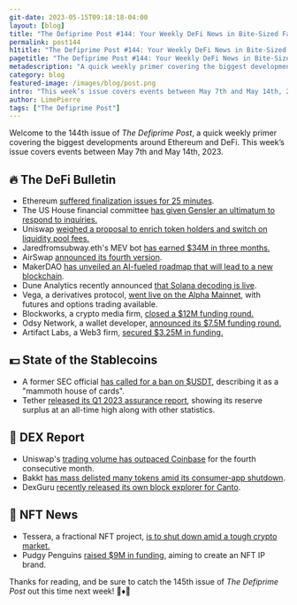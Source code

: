 ```yaml
---
git-date: 2023-05-15T09:18:18-04:00
layout: [blog]
title: "The Defiprime Post #144: Your Weekly DeFi News in Bite-Sized Fashion"
permalink: post144
h1title: "The Defiprime Post #144: Your Weekly DeFi News in Bite-Sized Fashion"
pagetitle: "The Defiprime Post #144: Your Weekly DeFi News in Bite-Sized Fashion"
metadescription: "A quick weekly primer covering the biggest developments around Ethereum and DeFi. This week’s issue covers events between May 7th and May 14th, 2023"
category: blog
featured-image: /images/blog/post.png
intro: "This week’s issue covers events between May 7th and May 14th, 2023"
author: LimePierre
tags: ["The Defiprime Post"]
---
```


Welcome to the 144th issue of _The Defiprime Post_, a quick weekly primer covering the biggest developments around Ethereum and DeFi. This week’s issue covers events between May 7th and May 14th, 2023.

## 🔥 The DeFi Bulletin

- Ethereum [suffered finalization issues for 25 minutes](https://www.coindesk.com/tech/2023/05/11/ethereum-mainnet-was-unable-to-fully-finalize-transactions-for-25-minutes/).
- The US House financial committee [has given Gensler an ultimatum to respond to inquiries.](https://cryptoslate.com/us-house-financial-committee-gives-sec-chair-gensler-ultimatum-to-respond-to-inquiries/)
- Uniswap [weighed a proposal to enrich token holders and switch on liquidity pool fees.](https://www.coindesk.com/business/2023/05/10/uniswap-weighs-proposal-to-enrich-token-holders-switch-on-liquidity-pool-fees/)
- Jaredfromsubway.eth's MEV bot [has earned \$34M in three months.](https://www.theblock.co/post/230218/jaredfromsubway-mev-bot?s=35)
- AirSwap [announced its fourth version](https://blog.airswap.io/introducing-airswap-v4-1962923ccc74).
- MakerDAO [has unveiled an AI-fueled roadmap that will lead to a new blockchain](https://www.theblock.co/post/230518/makerdao-roadmap-endgame-update).
- Dune Analytics recently announced [that Solana decoding is live](https://community.dune.com/blog/solana-decoding-is-live?s=35).
- Vega, a derivatives protocol, [went live on the Alpha Mainnet](https://www.coindesk.com/tech/2023/05/10/crypto-derivatives-protocol-vegas-mainnet-goes-live-for-futures-options-trading/), with futures and options trading available.
- Blockworks, a crypto media firm, [closed a \$12M funding round.](https://www.axios.com/2023/05/09/crypto-blockworks-raises-12m-135m-valuation)
- Odsy Network, a wallet developer, [announced its \$7.5M funding round.](https://www.coindesk.com/business/2023/05/11/decentralized-wallet-developer-odsy-raises-75m-at-250m-valuation/)
- Artifact Labs, a Web3 firm, [secured \$3.25M in funding.](https://www.coindesk.com/business/2023/05/08/web3-firm-artifact-labs-raises-325m-from-blue-pool-capital-animoca-others/)

## 💵 State of the Stablecoins

- A former SEC official [has called for a ban on \$USDT](https://cryptoslate.com/former-sec-official-calls-for-us-ban-on-tether-calls-it-a-mammoth-house-of-cards/), describing it as a "mammoth house of cards".
- Tether [released its Q1 2023 assurance report](https://tether.to/en/tethers-latest-q1-2023-assurance-report-shows-reserves-surplus-at-all-time-high-of-244b-up-148b-in-net-profit-new-categories-for-additional-transparency-reveals-bitcoin-and-gold-allocations/), showing its reserve surplus at an all-time high along with other statistics.

## 💱 DEX Report

- Uniswap's [trading volume has outpaced Coinbase](https://www.coindesk.com/markets/2023/05/11/decentralized-exchange-uniswap-trading-volume-outpaces-coinbase-for-4th-consecutive-month/) for the fourth consecutive month.
- Bakkt [has mass delisted many tokens amid its consumer-app shutdown](https://www.coindesk.com/business/2023/05/12/bakkt-mass-delists-tokens-including-aave-avalanche-compound-filecoin-makerdao-and-uniswap/).
- DexGuru [recently released its own block explorer for Canto](https://canto.dex.guru/).

## 💎 NFT News

- Tessera, a fractional NFT project, [is to shut down amid a tough crypto market.](https://www.theblock.co/post/230623/fractional-nft-project-tessera)
- Pudgy Penguins [raised \$9M in funding](https://www.axios.com/2023/05/09/pudgy-penguins-nft-ip-brand), aiming to create an NFT IP brand.

Thanks for reading, and be sure to catch the 145th issue of _The Defiprime Post_ out this time next week! 👋♦️👋
